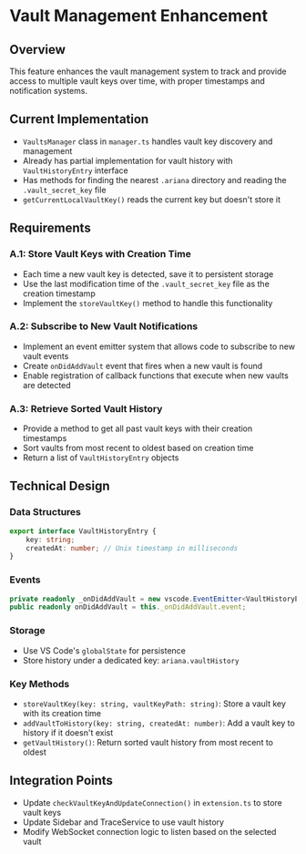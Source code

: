 # Vault Management Enhancement

## Overview
This feature enhances the vault management system to track and provide access to multiple vault keys over time, with proper timestamps and notification systems.

## Current Implementation

- `VaultsManager` class in `manager.ts` handles vault key discovery and management
- Already has partial implementation for vault history with `VaultHistoryEntry` interface
- Has methods for finding the nearest `.ariana` directory and reading the `.vault_secret_key` file
- `getCurrentLocalVaultKey()` reads the current key but doesn't store it

## Requirements

### A.1: Store Vault Keys with Creation Time
- Each time a new vault key is detected, save it to persistent storage
- Use the last modification time of the `.vault_secret_key` file as the creation timestamp
- Implement the `storeVaultKey()` method to handle this functionality

### A.2: Subscribe to New Vault Notifications
- Implement an event emitter system that allows code to subscribe to new vault events
- Create `onDidAddVault` event that fires when a new vault is found
- Enable registration of callback functions that execute when new vaults are detected

### A.3: Retrieve Sorted Vault History
- Provide a method to get all past vault keys with their creation timestamps
- Sort vaults from most recent to oldest based on creation time
- Return a list of `VaultHistoryEntry` objects

## Technical Design

### Data Structures
```typescript
export interface VaultHistoryEntry {
    key: string;
    createdAt: number; // Unix timestamp in milliseconds
}
```

### Events
```typescript
private readonly _onDidAddVault = new vscode.EventEmitter<VaultHistoryEntry>();
public readonly onDidAddVault = this._onDidAddVault.event;
```

### Storage
- Use VS Code's `globalState` for persistence
- Store history under a dedicated key: `ariana.vaultHistory`

### Key Methods
- `storeVaultKey(key: string, vaultKeyPath: string)`: Store a vault key with its creation time
- `addVaultToHistory(key: string, createdAt: number)`: Add a vault key to history if it doesn't exist
- `getVaultHistory()`: Return sorted vault history from most recent to oldest

## Integration Points
- Update `checkVaultKeyAndUpdateConnection()` in `extension.ts` to store vault keys
- Update Sidebar and TraceService to use vault history
- Modify WebSocket connection logic to listen based on the selected vault
